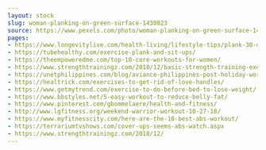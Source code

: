 ```yaml
---
layout: stock
slug: woman-planking-on-green-surface-1430823
source: https://www.pexels.com/photo/woman-planking-on-green-surface-1430823/
pages:
- https://www.longevitylive.com/health-living/lifestyle-tips/plank-30-days-brand/
- https://tubehealthy.com/exercise-plank-and-sit-ups/
- https://theempoweredme.com/top-10-core-workouts-for-women/
- https://www.strengthtrainingz.com/2018/12/basic-strength-training-exercises.html
- https://unetphilippines.com/blog/aviance-philippines-post-holiday-workout-routines/
- https://healtrick.com/exercises-to-get-rid-of-love-handles/
- https://www.getmytrend.com/exercise-to-do-before-bed-to-lose-weight/
- https://www.bbstyles.net/5-easy-workout-to-reduce-belly-fat/
- https://www.pinterest.com/gbommelaere/health-and-fitness/
- http://www.lgfitness.org/weekend-warrior-workout-10-27-18/
- https://www.myfitnesscity.com/here-are-the-10-best-abs-workout/
- https://terrariumtvshows.com/cover-ups-seems-abs-watch.aspx
- https://www.strengthtrainingz.com/2018/12/
---
```

